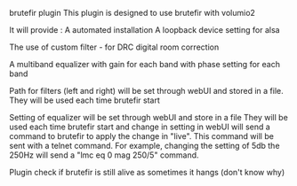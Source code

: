 brutefir plugin
This plugin is designed to use brutefir with volumio2

It will provide :
A automated installation
A loopback device setting for alsa

The use of custom filter - for DRC digital room correction

A multiband equalizer
	with gain for each band
	with phase setting for each band

Path for filters (left and right) will be set through webUI and stored in a file.
They will be used each time brutefir start

Setting of equalizer will be set through webUI and store in a file
They will be used each time brutefir start and change in setting in webUI will send a command to brutefir to apply the change in "live".
This command will be sent with a telnet command.
For example, changing the setting of 5db the 250Hz will send a "lmc eq 0 mag 250/5" command.

Plugin check if brutefir is still alive as sometimes it hangs (don't know why)

